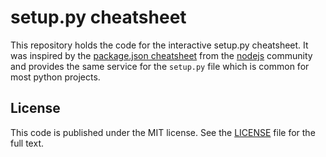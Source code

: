 # setup.py cheatsheet

This repository holds the code for the interactive setup.py cheatsheet. It was
inspired by the [package.json cheatsheet](http://package.json.nodejitsu.com/)
from the [nodejs](http://nodejs.org/) community and provides the same service
for the `setup.py` file which is common for most python projects.

## License

This code is published under the MIT license. See the [LICENSE](LICENSE) file for the full text.
